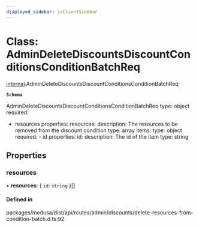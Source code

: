 ```yaml
---
displayed_sidebar: jsClientSidebar
---
```


# Class: AdminDeleteDiscountsDiscountConditionsConditionBatchReq

[internal](../modules/internal-8.md).AdminDeleteDiscountsDiscountConditionsConditionBatchReq

**`Schema`**

AdminDeleteDiscountsDiscountConditionsConditionBatchReq
type: object
required:
  - resources
properties:
  resources:
    description: The resources to be removed from the discount condition
    type: array
    items:
      type: object
      required:
        - id
      properties:
        id:
          description: The id of the item
          type: string

## Properties

### resources

• **resources**: { `id`: `string`  }[]

#### Defined in

packages/medusa/dist/api/routes/admin/discounts/delete-resources-from-condition-batch.d.ts:92
